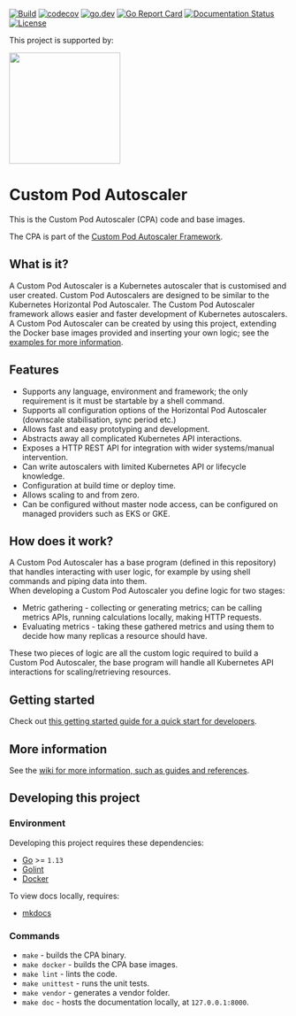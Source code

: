 [![Build](https://github.com/jthomperoo/custom-pod-autoscaler/workflows/main/badge.svg)](https://github.com/jthomperoo/custom-pod-autoscaler/actions)
[![codecov](https://codecov.io/gh/jthomperoo/custom-pod-autoscaler/branch/master/graph/badge.svg)](https://codecov.io/gh/jthomperoo/custom-pod-autoscaler)
[![go.dev](https://img.shields.io/badge/go.dev-reference-007d9c?logo=go&logoColor=white&style=flat)](https://pkg.go.dev/github.com/jthomperoo/custom-pod-autoscaler)
[![Go Report
Card](https://goreportcard.com/badge/github.com/jthomperoo/custom-pod-autoscaler)](https://goreportcard.com/report/github.com/jthomperoo/custom-pod-autoscaler)
[![Documentation
Status](https://readthedocs.org/projects/custom-pod-autoscaler/badge/?version=latest)](https://custom-pod-autoscaler.readthedocs.io/en/latest)
[![License](http://img.shields.io/:license-apache-blue.svg)](http://www.apache.org/licenses/LICENSE-2.0.html)

<p>This project is supported by:</p>
<p>
  <a href="https://www.digitalocean.com/">
    <img src="https://opensource.nyc3.cdn.digitaloceanspaces.com/attribution/assets/SVG/DO_Logo_horizontal_blue.svg" width="201px">
  </a>
</p>

# Custom Pod Autoscaler

This is the Custom Pod Autoscaler (CPA) code and base images.  

The CPA is part of the [Custom Pod Autoscaler
Framework](https://custom-pod-autoscaler.readthedocs.io/en/latest).  

## What is it?

A Custom Pod Autoscaler is a Kubernetes autoscaler that is customised and user
created. Custom Pod Autoscalers are designed to be similar to the Kubernetes
Horizontal Pod Autoscaler. The Custom Pod Autoscaler framework allows easier and
faster development of Kubernetes autoscalers.  
A Custom Pod Autoscaler can be created by using this project, extending the
Docker base images provided and inserting your own logic; see the [examples for
more
information](https://github.com/jthomperoo/custom-pod-autoscaler/tree/v1.0.0/example).

## Features

- Supports any language, environment and framework; the only requirement is it
  must be startable by a shell command.
- Supports all configuration options of the Horizontal Pod Autoscaler (downscale
  stabilisation, sync period etc.)
- Allows fast and easy prototyping and development.
- Abstracts away all complicated Kubernetes API interactions.
- Exposes a HTTP REST API for integration with wider systems/manual intervention.
- Can write autoscalers with limited Kubernetes API or lifecycle knowledge.
- Configuration at build time or deploy time.
- Allows scaling to and from zero.
- Can be configured without master node access, can be configured on managed
  providers such as EKS or GKE.

## How does it work?
A Custom Pod Autoscaler has a base program (defined in this repository) that
handles interacting with user logic, for example by using shell commands and
piping data into them.  
When developing a Custom Pod Autoscaler you define logic for two stages:

* Metric gathering - collecting or generating metrics; can be calling metrics
  APIs, running calculations locally, making HTTP requests.
* Evaluating metrics - taking these gathered metrics and using them to decide
  how many replicas a resource should have.

These two pieces of logic are all the custom logic required to build a Custom
Pod Autoscaler, the base program will handle all Kubernetes API interactions for
scaling/retrieving resources.

## Getting started

Check out [this getting started guide for a quick start for
developers](https://custom-pod-autoscaler.readthedocs.io/en/latest/user-guide/getting-started).

## More information

See the [wiki for more information, such as guides and
references](https://custom-pod-autoscaler.readthedocs.io/en/stable/).

## Developing this project
### Environment
Developing this project requires these dependencies:

* [Go](https://golang.org/doc/install) >= `1.13`
* [Golint](https://github.com/golang/lint)
* [Docker](https://docs.docker.com/install/)

To view docs locally, requires:

* [mkdocs](https://www.mkdocs.org/)

### Commands

* `make` - builds the CPA binary.
* `make docker` - builds the CPA base images.
* `make lint` - lints the code.
* `make unittest` - runs the unit tests.
* `make vendor` - generates a vendor folder.
* `make doc` - hosts the documentation locally, at `127.0.0.1:8000`.
